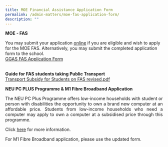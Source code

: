 ```yaml
---
title: MOE Financial Assistance Application Form
permalink: /admin-matters/moe-fas-application-form/
description: ""
---
```

**MOE - FAS**

You may submit your application [online](https://go.gov.sg/moe-efas) if you are eligible and wish to apply for the MOE FAS. Alternatively, you may submit the completed application form to the school. <br>
[GGAS FAS Application Form](https://drive.google.com/file/d/13N4_IUUR2X5aFFaxuxt38sAkzhHfu3hG/view?usp=sharing)  
<br>

**Guide for FAS students taking Public Transport**
<br>
[Transport Subsidy for Students on FAS revised.pdf](https://drive.google.com/file/d/1ENRKMYy4HwOMs576Q3GJpi1Aa4b-NEWn/view?usp=sharing)

**NEU PC PLUS Programme & M1 Fibre Broadband Application**<br>

<p align="justify">
The NEU PC Plus Programme offers low-income households with student or person with disabilities the opportunity to own a brand new computer at an affordable price. Students from low-income households who need a computer may apply to own a computer at a subsidised price through this programme.
</p>

Click [here](https://www.imda.gov.sg/neupc) for more information. <br>

For M1 Fibre Broadband application, please use the updated form.
